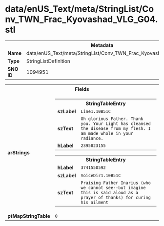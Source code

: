 <h1>data/enUS_Text/meta/StringList/Conv_TWN_Frac_Kyovashad_VLG_G04.stl</h1><table><tr><th colspan="100%">Metadata</th></tr><tr><td><b>Name</b></td><td>data/enUS_Text/meta/StringList/Conv_TWN_Frac_Kyovashad_VLG_G04.stl</td></tr><tr><td><b>Type</b></td><td>StringListDefinition</td></tr><tr><td><b>SNO ID</b></td><td>1094951</td></tr></table>

<table><tr><th colspan="100%">Fields</th></tr><tr><td><b>arStrings</b></td><td><table><tr><th colspan="100%">StringTableEntry</th></tr><tr><td><b>szLabel</b></td><td><code>Line1.10B51C</code></td></tr><tr><td><b>szText</b></td><td><code>Oh glorious Father. Thank you. Your Light has cleansed the disease from my flesh. I am made whole in your radiance.</code></td></tr><tr><td><b>hLabel</b></td><td><code>2395823155</code></td></tr></table>


<table><tr><th colspan="100%">StringTableEntry</th></tr><tr><td><b>hLabel</b></td><td><code>3741550592</code></td></tr><tr><td><b>szLabel</b></td><td><code>VoiceDir1.10B51C</code></td></tr><tr><td><b>szText</b></td><td><code>Praising Father Inarius (who we cannot see--but imagine this is said aloud as a prayer of thanks) for curing his ailment</code></td></tr></table>


</td></tr><tr><td><b>ptMapStringTable</b></td><td><code>0</code></td></tr></table>


